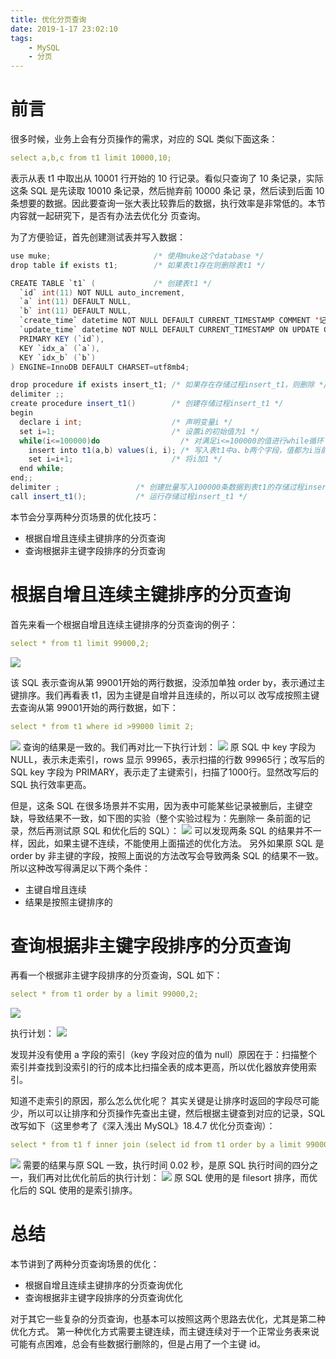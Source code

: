 ```yaml
---
title: 优化分页查询
date: 2019-1-17 23:02:10
tags: 
    - MySQL
    - 分页
---
```

前言
==
很多时候，业务上会有分页操作的需求，对应的 SQL 类似下面这条：
```yaml
select a,b,c from t1 limit 10000,10;
```
表示从表 t1 中取出从 10001 行开始的 10 行记录。看似只查询了 10 条记录，实际这条 SQL 是先读取 10010 条记录，然后抛弃前 10000 条记
录，然后读到后面 10 条想要的数据。因此要查询一张大表比较靠后的数据，执行效率是非常低的。本节内容就一起研究下，是否有办法去优化分
页查询。

为了方便验证，首先创建测试表并写入数据：
```java
use muke;                       /* 使用muke这个database */
drop table if exists t1;        /* 如果表t1存在则删除表t1 */

CREATE TABLE `t1` (             /* 创建表t1 */
  `id` int(11) NOT NULL auto_increment,
  `a` int(11) DEFAULT NULL,
  `b` int(11) DEFAULT NULL,
  `create_time` datetime NOT NULL DEFAULT CURRENT_TIMESTAMP COMMENT '记录创建时间',
  `update_time` datetime NOT NULL DEFAULT CURRENT_TIMESTAMP ON UPDATE CURRENT_TIMESTAMP COMMENT '记录更新时间',
  PRIMARY KEY (`id`),
  KEY `idx_a` (`a`),
  KEY `idx_b` (`b`)
) ENGINE=InnoDB DEFAULT CHARSET=utf8mb4;	

drop procedure if exists insert_t1; /* 如果存在存储过程insert_t1，则删除 */
delimiter ;;
create procedure insert_t1()        /* 创建存储过程insert_t1 */
begin
  declare i int;                    /* 声明变量i */
  set i=1;                          /* 设置i的初始值为1 */
  while(i<=100000)do                  /* 对满足i<=100000的值进行while循环 */
    insert into t1(a,b) values(i, i); /* 写入表t1中a、b两个字段，值都为i当前的值 */
    set i=i+1;                      /* 将i加1 */
  end while;
end;;
delimiter ;                 /* 创建批量写入100000条数据到表t1的存储过程insert_t1 */
call insert_t1();           /* 运行存储过程insert_t1 */
```
本节会分享两种分页场景的优化技巧：

- 根据自增且连续主键排序的分页查询
- 查询根据非主键字段排序的分页查询

根据自增且连续主键排序的分页查询
==
首先来看一个根据自增且连续主键排序的分页查询的例子：
```yaml
select * from t1 limit 99000,2;
```
![](http://img.mukewang.com/5d3acf8f0001d29b09430182.png)

该 SQL 表示查询从第 99001开始的两行数据，没添加单独 order by，表示通过主键排序。我们再看表 t1，因为主键是自增并且连续的，所以可以
改写成按照主键去查询从第 99001开始的两行数据，如下：
```yaml
select * from t1 where id >99000 limit 2;
```
![](http://img.mukewang.com/5d3acfa80001b87209440176.png)
查询的结果是一致的。我们再对比一下执行计划：
![](http://img.mukewang.com/5d3acfcd0001d88e12580328.png)
原 SQL 中 key 字段为 NULL，表示未走索引，rows 显示 99965，表示扫描的行数 99965行；改写后的 SQL key 字段为 PRIMARY，表示走了主键索引，扫描了1000行。显然改写后的 SQL 执行效率更高。

但是，这条 SQL 在很多场景并不实用，因为表中可能某些记录被删后，主键空缺，导致结果不一致，如下图的实验（整个实验过程为：先删除一
条前面的记录，然后再测试原 SQL 和优化后的 SQL）：
![](http://img.mukewang.com/5d3acfef0001599809300414.png)
可以发现两条 SQL 的结果并不一样，因此，如果主键不连续，不能使用上面描述的优化方法。
另外如果原 SQL 是 order by 非主键的字段，按照上面说的方法改写会导致两条 SQL 的结果不一致。所以这种改写得满足以下两个条件：

- 主键自增且连续
- 结果是按照主键排序的

查询根据非主键字段排序的分页查询
==
再看一个根据非主键字段排序的分页查询，SQL 如下：
```yaml
select * from t1 order by a limit 99000,2;
```
![](http://img.mukewang.com/5d3ad0430001988508940174.png)

执行计划：
![](http://img.mukewang.com/5d3ad05a0001820b12580156.png)

发现并没有使用 a 字段的索引（key 字段对应的值为 null）原因在于：扫描整个索引并查找到没索引的行的成本比扫描全表的成本更高，所以优化器放弃使用索引。

知道不走索引的原因，那么怎么优化呢？
其实关键是让排序时返回的字段尽可能少，所以可以让排序和分页操作先查出主键，然后根据主键查到对应的记录，SQL 改写如下（这里参考了《深入浅出 MySQL》18.4.7 优化分页查询）：

```yaml
select * from t1 f inner join (select id from t1 order by a limit 99000,2)g on f.id = g.id;
```
![](http://img.mukewang.com/5d3ad0720001822609990181.png)
需要的结果与原 SQL 一致，执行时间 0.02 秒，是原 SQL 执行时间的四分之一，我们再对比优化前后的执行计划：
![](http://img.mukewang.com/5d3ad09100012fad13350364.png)
原 SQL 使用的是 filesort 排序，而优化后的 SQL 使用的是索引排序。

总结
==
本节讲到了两种分页查询场景的优化：

- 根据自增且连续主键排序的分页查询优化
- 查询根据非主键字段排序的分页查询优化

对于其它一些复杂的分页查询，也基本可以按照这两个思路去优化，尤其是第二种优化方式。
第一种优化方式需要主键连续，而主键连续对于一个正常业务表来说可能有点困难，总会有些数据行删除的，但是占用了一个主键 id。
